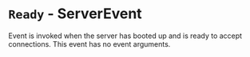 # `Ready` - ServerEvent
Event is invoked when the server has booted up and is ready to accept connections. This event has no event arguments.